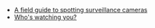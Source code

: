* [A field guide to spotting surveillance cameras](field-guide.md)
* [Who's watching you?](whos-watching.md)
